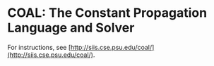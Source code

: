 COAL: The Constant Propagation Language and Solver
==================================================

For instructions, see [http://siis.cse.psu.edu/coal/](http://siis.cse.psu.edu/coal/).
